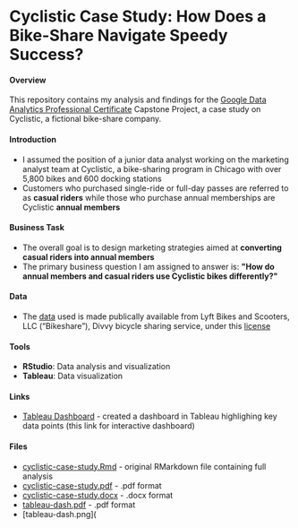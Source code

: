 # Cyclistic Case Study: How Does a Bike-Share Navigate Speedy Success?

#### Overview
This repository contains my analysis and findings for the [Google Data Analytics Professional Certificate](https://www.coursera.org/professional-certificates/google-data-analytics) Capstone Project, a case study on Cyclistic, a fictional bike-share company.

#### Introduction
- I assumed the position of a junior data analyst working on the marketing analyst team at Cyclistic, a bike-sharing program in Chicago with over 5,800 bikes and 600 docking stations
- Customers who purchased single-ride or full-day passes are referred to as **casual riders** while those who purchase annual memberships are Cyclistic **annual members**

#### Business Task
- The overall goal is to design marketing strategies aimed at **converting casual riders into annual members**
- The primary business question I am assigned to answer is: **"How do annual members and casual riders use Cyclistic bikes differently?"**

#### Data
- The [data](https://divvy-tripdata.s3.amazonaws.com/index.html) used is made publically available from Lyft Bikes and Scooters, LLC (“Bikeshare”), Divvy bicycle sharing service, under this [license](https://divvybikes.com/data-license-agreement)

#### Tools
- **RStudio**: Data analysis and visualization
- **Tableau**: Data visualization

#### Links
- [Tableau Dashboard](https://public.tableau.com/app/profile/danny.nguyen1367/viz/GoogleDataAnalyticsCaseStudy_17241631643040/Dashboard1) - created a dashboard in Tableau highlighing key data points (this link for interactive dashboard)

#### Files
- [cyclistic-case-study.Rmd](https://github.com/danny-nguye1/google-data-analytics-case-study/blob/52a69527cf50bb1ce159434d446abc8b387ebb57/cyclistic-case-study.Rmd) - original RMarkdown file containing full analysis
- [cyclistic-case-study.pdf](https://github.com/danny-nguye1/google-data-analytics-case-study/blob/250e6145ca622ed54d0edba7cb79e64990a205f3/cyclistic-case-study.pdf) - .pdf format
- [cyclistic-case-study.docx](https://github.com/danny-nguye1/google-data-analytics-case-study/blob/afb3c28500e945277ec52ede142f7b1d7ad40d1b/cyclistic-case-study.docx) - .docx format
- [tableau-dash.pdf](https://github.com/danny-nguye1/google-data-analytics-case-study/blob/f00f4775fae4b0250ae8c84d03ebdad1c9449fcf/tableau-dash.pdf) - .pdf format
- [tableau-dash.png](
